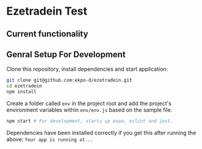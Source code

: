 # Ezetradein Test

## Current functionality


## Genral Setup For Development

Clone this repository, install dependencies and start application:

```bash
git clone git@github.com:ekpo-d/ezetradein.git
cd ezetradein
npm install
```
Create a folder called `env` in the project root and add the project's environment variables within `env/env.js` based on the sample file.

```bash
npm start # For development, starts up expo, eslint and jest.
```

Dependencies have been installed correctly if you get this after running the above: `Your app is running at...`
